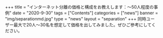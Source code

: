 +++
title = "インターネット分離の価格と構成をお教えします：～50人程度の事例"
date = "2020-9-30"
tags = ["Contents"]
categories = ["news"]
banner = "img/separationmd.jpg"
type = "news"
layout = "separation"
+++
同時ユーザー最大で20人～30名を想定して価格を出してみました。ぜひご参考にしてください。